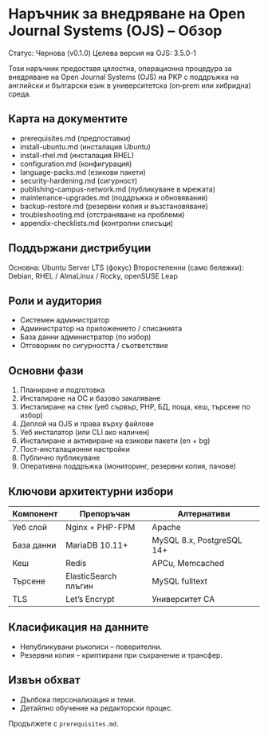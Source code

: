 # Наръчник за внедряване на Open Journal Systems (OJS) – Обзор

Статус: Чернова (v0.1.0)
Целева версия на OJS: 3.5.0-1

Този наръчник предоставя цялостна, операционна процедура за внедряване на Open Journal Systems (OJS) на PKP с поддръжка на английски и български език в университетска (on‑prem или хибридна) среда.

## Карта на документите
- prerequisites.md (предпоставки)
- install-ubuntu.md (инсталация Ubuntu)
- install-rhel.md (инсталация RHEL)
- configuration.md (конфигурация)
- language-packs.md (езикови пакети)
- security-hardening.md (сигурност)
- publishing-campus-network.md (публикуване в мрежата)
- maintenance-upgrades.md (поддръжка и обновявания)
- backup-restore.md (резервни копия и възстановяване)
- troubleshooting.md (отстраняване на проблеми)
- appendix-checklists.md (контролни списъци)

## Поддържани дистрибуции
Основна: Ubuntu Server LTS (фокус)
Второстепенни (само бележки): Debian, RHEL / AlmaLinux / Rocky, openSUSE Leap

## Роли и аудитория
- Системен администратор
- Администратор на приложението / списанията
- База данни администратор (по избор)
- Отговорник по сигурността / съответствие

## Основни фази
1. Планиране и подготовка
2. Инсталиране на ОС и базово закаляване
3. Инсталиране на стек (уеб сървър, PHP, БД, поща, кеш, търсене по избор)
4. Деплой на OJS и права върху файлове
5. Уеб инсталатор (или CLI ако наличен)
6. Инсталиране и активиране на езикови пакети (en + bg)
7. Пост-инсталационни настройки
8. Публично публикуване
9. Оперативна поддръжка (мониторинг, резервни копия, пачове)

## Ключови архитектурни избори
| Компонент | Препоръчан | Алтернативи |
|-----------|-----------|-------------|
| Уеб слой | Nginx + PHP-FPM | Apache |
| База данни | MariaDB 10.11+ | MySQL 8.x, PostgreSQL 14+ |
| Кеш | Redis | APCu, Memcached |
| Търсене | ElasticSearch плъгин | MySQL fulltext |
| TLS | Let’s Encrypt | Университет CA |

## Класификация на данните
- Непубликувани ръкописи – поверителни.
- Резервни копия – криптирани при съхранение и трансфер.

## Извън обхват
- Дълбока персонализация и теми.
- Детайлно обучение на редакторски процес.

Продължете с `prerequisites.md`.
